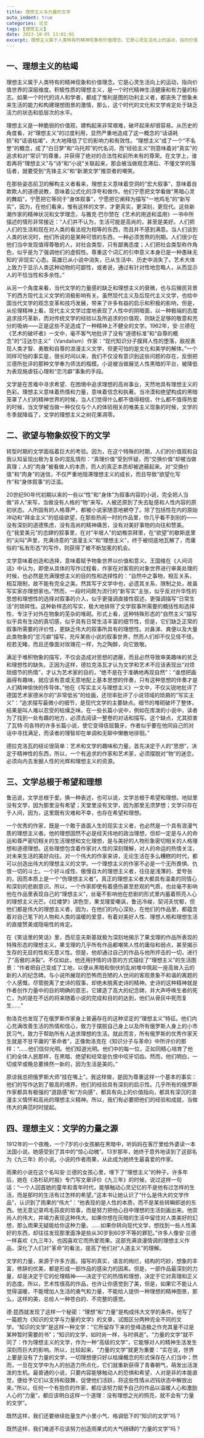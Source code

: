 ```yaml
---
title: 理想主义与力量的文学
auto_indent: true
categories: 论文
tags: [理想主义]
date: 2023-10-05 13:01:01
excerpt: 理想主义属于人类特有的精神现象和价值理念。它是心灵生活向上的运动，指向价值世界的深层维度。积极性质的理想主义，是一个时代精神生活健康和有力量的标志。如果一个时代的诗人和学者，都成了惟利是图的功利主义者，都丧失了想象未来生活的能力和构建理想图景的激情，那么，这个时代的文化和文学肯定处于缺乏活力的状态和低层次的水平。
---
```

## 一、理想主义的枯竭
理想主义属于人类特有的精神现象和价值理念。它是心灵生活向上的运动，指向价值世界的深层维度。积极性质的理想主义，是一个时代精神生活健康和有力量的标志。如果一个时代的诗人和学者，都成了惟利是图的功利主义者，都丧失了想象未来生活的能力和构建理想图景的激情，那么，这个时代的文化和文学肯定处于缺乏活力的状态和低层次的水平。

理想主义是一种脆弱的价值观，建构起来非常艰难，破坏起来却很容易。从历史的角度看，对“理想主义”的过度利用，显然严重地造成了这一概念的“话语耗损”和“话语枯竭”，大大地降低了它的影响力和有效性。“理想主义”成了一个“不名誉”的概念，成了“白日梦”和“乌托邦”的代名词，而“经验主义”则意味着对“真实”的追求和对“常识”的尊重，并获得了绝对的合法性和前所未有的尊荣。在文学上，谁若再将“理想主义”与“诗”和“小说”关联起来，那会被当做观念滞后、不懂文学的落伍者，就要受到“先锋主义”和“新潮文学”推崇者的嘲笑。

在那些姿态前卫的解构主义者看来，理想主义意味着空洞的“宏大叙事”，意味着自欺欺人的道德说教，意味着公式化的浮夸和做作。他们宁愿把文学看做“黑暗心灵的舞蹈”，宁愿把它等同于“身体叙事”，宁愿把它阐释为描写“一地鸡毛”的“新写实”，因为，在他们看来，惟有这样的文学，才更真实，更深刻，更现代。这些新潮作家的精神状况和文学理念，与雅克·巴尔赞在《艺术的用途和滥用》一书中所描述的情形非常接近：“人们并不认为，生活可能是高尚的，甚至是美好。人们把人们的生活和现在对人类的看法视为相等的东西，而且并不感到满意。当人们谈到人类的状况时，他们所说的是某种可恨的东西，一种必须苦熬的刑期。人们很少在他们当中发现值得尊敬的人，对社会类型，只有鄙夷态度；人们把社会类型称作角色，似乎是为了强调他们的虚假性。尊重这个词汇的引申意义本身已是一种愚昧无知的‘非现实’心态。英雄已从小说中消失，已从生活中、历史中消失了。艺术大体上致力于显示人类这种动物的可鄙性，或者说，通过有针对性地忽略人，从而显示人的不恰当性和多余性。”

从另一个角度来看，当代文学的力量感的缺乏和理想主义的衰微，也与后殖民背景下的西方现代主义文学的消极影响有关。虽然现代主义及后现代主义文学，也给中国当代文学的观念变革和技巧发展，带来了许多有益的启示和积极的影响，但是，从伦理精神上看，现代主义文学过度地表现了人性中的阴暗面，以一种极端的态度追求技巧革新，而对传统文学的经验以及所追求的价值观，则缺乏足够的敬意和充分的吸纳——正是这些不足造成了一种精神上不健全的文学。1962年，安·兰德在《艺术的破坏者》一文中，毫不客气地批评了没有“道德标准”和“自尊的概念”的“汪达尔主义”（Vandalism）作家：“现代知识分子膜拜人性的堕落，敌视表现人类才智、勇敢和自尊的浪漫主义文学，但更可怕的是文化和美学的解体。”一个同样可怕的事实是，很长时间以来，我们不仅没有意识到这些问题的存在，反倒把兰德所批评的那种文学奉为师法的楷模。小说被当做展览人性黑暗的平台，被降低为表现施虐狂心理和“恋污癖”事象的手段。

文学是在苦难中寻求希望、在困境中追求理想的高尚事业，天然地具有理想主义的色彩。理想主义意味着热情和力量，意味着信念和执著。当冷漠和绝望构成的黑暗笼罩了人们的精神世界的时候，当人们觉得什么都不值得相信，什么都不值得热爱的时候，当文学被当做一种仅仅与个人的体验相关的唯美主义现象的时候，文学的冬季就降临了，文学的理想主义之树花果凋零。

## 二、欲望与物象奴役下的文学
转型时期的文学面临着巨大的考验。因为，在这个特殊的时期，人们的价值观和自我认知呈现出极为复杂的混乱情形：“真理价值”受到怀疑，而“交换价值”却被当做真理；人的“肉身”被看做人的本质，而人的真正本质却被遮蔽起来。对“交换价值”和“肉身”的迷信，不仅严重地阻滞理想主义的成长，而且导致“欲望化写作”和“身体叙事”的泛滥。

20世纪90年代初期以来的一些以“性”和“身体”为叙事内容的小说，完全把人当做“非人”来写，当做没有人格的“物”来写。人被还原到了失去耻感和人性内容的原初状态。人所固有的人格尊严，都被小说家随意地褫夺了。除了包括性在内的原始冲动和“拜金主义”的低级欲望，在那些热闹一时的作品里，你几乎看不到别的——没有深刻的道德焦虑，没有高尚的精神痛苦，没有对美好事物的向往和赞美。在“我爱美元”的恣肆的叙事里，在对“半坡人”的幼稚崇拜里，在“欲望”的歇斯底里的“尖叫”声里，充满诗意的“浪漫主义”和“理想主义”，终于被彻底地瓦解了，而庸俗的“私有形态”的写作，则获得了被不断加冕的机会。

文学意味着创造和选择，意味着赋予物象世界以价值和意义。王国维在《人间词话》中认为，即使从具体的写作过程看，作家在对客观的对象世界进行审美处理的时候，也必然是充满理想主义的目的性和选择性的：“自然中之事物，相互关系，相互限制，故不能有完全之美。然其写于文学中也，必遗其关系、限制之处，故虽写实家亦理想家也。”然而，一段时间颇为流行的“新写实”主张，似乎反对升华性的思想和理想性的选择对叙事的介入，似乎更强调直接性叙述，更强调描写“日常生活”的琐碎性。这种新样态的写实，极大地排除了文学叙事所需要的概括性和选择性，专注于对外在物象的芜杂的堆砌。形式上看，这种特殊形态的“自然主义”描写似乎具有生动的真切感，似乎具有日常生活丰富的细节性，但是，它们缺乏正常的叙事所需要的评价性，更缺乏伟大的叙事所具有的理想性。对鼻涕、粪便以及大量此类物象的“恋污癖”描写，充斥某些小说的叙事世界，然而人们却不仅见怪不怪，视若无睹，而且还像面对玫瑰花一样，为之陶醉，向它致敬。

满足于堆积物象的描写，不仅会造成对思想的遮蔽，而且必然导致审美趣味的贫乏和理想性的缺失。正因为这样，德拉克洛瓦才认为文学和艺术不应该表现出“对烦琐细节的热情”，才认为艺术家的目的，“绝不是在于准确地再现自然”：“谁想把画画得有趣味，就应该有意或无意地配上基本思想的伴奏，只有这种思想的伴奏才是人们精神愉快的传导体。”他在《写实主义与理想主义》一文中，不仅尖锐地批评了德国艺术家德米尔的“非常低劣”的绘画，还坦率批评了小说领域的琐屑的“写实主义”：“追求描写最微小的细节，是现代文学的主要缺点。细节的堆砌破坏了整体，结果是叫人难以忍受的枯燥乏味。在一些长篇小说中，例如在库泼的小说中，读者为了找到一处有趣的地方，必须去阅读一整卷的对话和描写。这个缺点，尤其损害了瓦特·司各特的许多长篇小说，使它变得佶屈聱牙。作者似乎要在他同自己的对话中寻找满足，而读者的理智却在单调和无聊中懒散地徘徊。”

德拉克洛瓦的结论很简单：艺术和文学的趣味和力量，首先决定于人的“思想”，决定于精神性的东西，所以，一个有追求的作家和艺术家，必须摆脱对“物”的迷恋，必须向内去发掘人性的光辉和理想主义的资源。

## 三、文学总根于希望和理想
鲁迅说，文学总根于爱。换一种表述，也可以说，文学总根于希望和理想。地狱里没有文学，因为那里没有希望；天堂里没有文学，因为那里无须梦想；文学只存在于人间，因为，这里既有灾难和不幸，也存在希望和理想。

一个优秀的作家，既是一个敢于直面人生的现实主义者，也必然是一个具有浪漫气质的理想主义者。他的理想固然不必是经天纬地的政治理想，但却一定是与人的命运和尊严密切相关的生活理想和文化理想，是与美好的人物形象密切相关的人格理想和道德理想。这些理想包含着作家对人性的深刻理解，对人的命运的热情关注，对未来生活的美好向往。对一个伟大的作家来讲，无论生活在多么糟糕的时代，都可以创造出伟大的理想主义的文学。一个理想主义的作家不必是一个无所畏惧、仇恨一切的斗士。一个好斗成性、傲慢自大的理想主义者，往往是浅薄的、爱夸张的，因而本质上是一个“伪理想主义者”。真正的理想主义者大都具有温柔的同情心和深刻的悲剧意识。所以，一个作家即使有着感伤甚至悲观的气质，也丝毫不影响他在作品里表现自己的“理想主义”，丝毫不影响他在悲剧的形式里内蓄着照亮人心的理想主义光芒。《红楼梦》讲色空，果戈理爱嘲讽，鲁迅冷峻，契诃夫忧郁，但他们都是伟大的理想主义者，因为，在他们的内心深处，在他们的作品里，都蕴含着对自己笔下的人物和人类的温暖的爱意，有着对美好人性、理想人格和理想生活的直接赞美或隐喻性的肯定。

在《笑话里的笑话》里，西尼亚夫斯基就极为深刻地揭示了果戈理的作品所表现的特殊形态的理想主义。果戈理的几乎所有作品都嘲笑人性的庸俗和弱点，甚至揭示生存的无目的性和无意义性。但是，他却通过自己的作品与他所抨击的一切，进行了“高傲的决裂”。不仅如此，他还用抒情的诗意的方式描绘了“理想主义”的生活图景：“作者把自己变成了工地，以便从黑暗和倒伏的乱树堆中筑起一座高耸入云的新的人的纪念碑。与小说所展现的恐怖而丑陋的人世间的客观景象不和谐的离题的个人感慨，尽管脱离了史诗的叙事，却绝未脱离史诗的精神。史诗的这种精神就是作者创作力量中的目的明确的意志，它建造了高大的纪念碑，并大声呼唤生者的死亡，为的是在不远的将来随着小说的完成和目的的达到，他们从骨灰中死而复生……”

勃洛克也发现了在俄罗斯作家身上普遍存在的这种坚定的“理想主义”特征。他们内心充满改善生活的热情和信心，致力于摆脱自己身上以及所有俄罗斯人身上的小市民习气，致力于帮助所有人追求理想的生活。就此而言，所有俄罗斯的优秀作家天生就是不甘平庸的“革命者”，正像勃洛克在《知识分子与革命》中所评价的那样：“……他们信仰光明。他们知道光明。他们中的每一位，正如同精心培育了他们的全体人民那样，在黑暗、绝望和经常是仇恨中咬牙切齿。然而，他们明白，一切或早或晚总要焕然一新的，因为生活是美的。”

原谅我总把俄罗斯大师“挂在嘴上”。我这样做，是因为尊重这样一个基本的事实：他们的写作达到了极高的境界，他们的经验具有深刻的启示性。几乎所有的俄罗斯作家都具有极强的“道路感”和“方向感”，都具有向上的价值指向，都具有深沉的浪漫主义情怀和高尚的理想主义精神。所以，我们有必要把他们的经验和成就，当做伟大的典范时时提起。

## 四、理想主义：文学的力量之源
1912年的一个夜晚，一个7岁的小女孩躺在黑暗中，听妈妈在客厅里给外婆读一本法国小说。她感受到了其中的“惊心动魄”。13岁那年，她终于意外地读到了这部名为《九三年》的小说。小说的作者雨果，从此成为她终生最喜爱的作家。

雨果的小说在这个名叫安·兰德的女孩心里，埋下了“理想主义”的种子。许多年后，她在《洛杉矶时报》专门写文章评价《九三年》的时候，说过这样一句话：“一个人回首她的童年和青年时代，能够触动心灵记忆的不是他有过怎样的生活，而是那时的生活有过怎样的希望。”这本书让她认识了“什么是伟大的文学作品”，认识到了雨果的“伟大”：“他表现的是人性的本质，而不是某些转瞬即逝的东西。他无意记录鸡毛蒜皮的琐事，而是努力把他心目中理想的生活刻画出来。他崇尚人的伟大，并竭力表现这种伟大。如果你想在灰暗的生活中留住对人类美好的幻想，那么雨果无疑能给你这种力量。……如果你转向现代文学，想找到一些人性美好的东西，却往往发现那里面净是些从30岁到60岁不等的罪犯。”许多人像安·兰德一样喜欢《九三年》，也因喜欢它而热爱雨果。这部充满浪漫情调的理想主义作品，深化了人们对“革命”的看法，提高了他们对“人道主义”的理解。

文学的力量，来源于许多方面。描写的真实，语言的绚烂，结构的巧妙，想象的丰富，修辞的优美，都是形成一部作品的感染力的因素。但是，一部作品最深刻的力量，却是决定于它的伦理精神——决定于它的热情和理想，决定于它对真理和正义的态度。所以，艺术性很高的作品，也许让你感觉到了美，但是，如果它不能让人觉得温暖，不能增加人生活的勇气和力量，不能给人提供一种理想的精神图景，那么，这样的美，总给人一种苍白的、不完整的感觉。

德·昆西就发现了这样一个秘密：“理想”和“力量”是构成伟大文学的条件。他写了一篇题为《知识的文学与力量的文学》的文章，试图区分两种完全不同的文学。“知识的文学”是这样一种文学：“它所留存下来的登峰造极之作充其量不过是某种暂时需要的书”；“知识的文学，如时尚一样，与时俱逝”。“力量的文学”就不同了：作为理想主义的文学，作为一种“高级的文学”，它能够对人的精神生活发生深刻而巨大的影响。所以，比较起来，“力量的文学”就更为重要：“实在说，世界上要是没有了力量的文学，一切理想便只好以枯燥概念的形式保存在人们当中；然而，一旦在文学中为人的创造力所点化，它们就重新获得了青春朝气，萌发出活泼泼的生机。最普通的小说，只要内容能够触动人的恐惧和希望，人对是非的本能直觉，便给予它们以支持和鼓舞，促使他们活跃，将这些性情从迟钝状态中解放出来。”所以，任何一个有抱负的作家，都应该努力赋予自己的作品以温暖人心和激励人心的“力量”，都应该明白这样一个道理：没有理想之光的照亮，就不会有“力量的文学”。

既然这样，我们还要继续批量生产小里小气、格调低下的“知识的文学”吗？

既然这样，我们难道不应该努力创造雨果式的大气磅礴的“力量的文学”吗？

